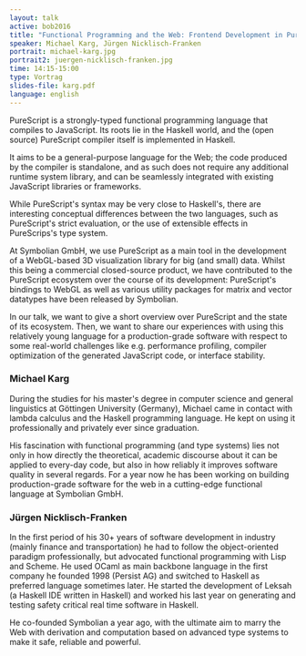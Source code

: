 ```yaml
---
layout: talk
active: bob2016
title: "Functional Programming and the Web: Frontend Development in PureScript"
speaker: Michael Karg, Jürgen Nicklisch-Franken
portrait: michael-karg.jpg
portrait2: juergen-nicklisch-franken.jpg
time: 14:15-15:00
type: Vortrag
slides-file: karg.pdf
language: english
---
```


PureScript is a strongly-typed functional programming language that
compiles to JavaScript. Its roots lie in the Haskell world, and the
(open source) PureScript compiler itself is implemented in Haskell.

It aims to be a general-purpose language for the Web; the code
produced by the compiler is standalone, and as such does not require
any additional runtime system library, and can be seamlessly
integrated with existing JavaScript libraries or frameworks.

While PureScript's syntax may be very close to Haskell's, there are
interesting conceptual differences between the two languages, such as
PureScript's strict evaluation, or the use of extensible effects in
PureScrips's type system.

At Symbolian GmbH, we use PureScript as a main tool in the development
of a WebGL-based 3D visualization library for big (and small)
data. Whilst this being a commercial closed-source product, we have
contributed to the PureScript ecosystem over the course of its
development: PureScript's bindings to WebGL as well as various utility
packages for matrix and vector datatypes have been released by
Symbolian.

In our talk, we want to give a short overview over PureScript and the
state of its ecosystem. Then, we want to share our experiences with
using this relatively young language for a production-grade software
with respect to some real-world challenges like e.g. performance
profiling, compiler optimization of the generated JavaScript code, or
interface stability.

### Michael Karg

During the studies for his master's degree in computer science and
general linguistics at Göttingen University (Germany), Michael came in
contact with lambda calculus and the Haskell programming
language. He kept on using it professionally and privately ever
since graduation.

His fascination with functional programming (and type systems) lies not
only in how directly the theoretical, academic discourse about it can
be applied to every-day code, but also in how reliably it improves
software quality in several regards. For a year now he has been working
on building production-grade software for the web in a cutting-edge
functional language at Symbolian GmbH.

### Jürgen Nicklisch-Franken

In the first period of his 30+ years of software development in industry
(mainly finance and transportation) he had to follow the object-oriented
paradigm professionally, but advocated functional programming with Lisp and
Scheme. He used OCaml as main backbone language in the first company he
founded 1998 (Persist AG) and switched to Haskell as preferred language
sometimes later. He started the development of Leksah (a Haskell IDE
written in Haskell) and worked his last year on generating and testing
safety critical real time software in Haskell.

He co-founded Symbolian a year ago, with the ultimate aim to marry the Web
with derivation and computation based on advanced type systems to make it
safe, reliable and powerful.
